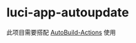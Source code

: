 # luci-app-autoupdate

此项目需要搭配 [AutoBuild-Actions](https://github.com/Hyy2001X/AutoBuild-Actions) 使用
